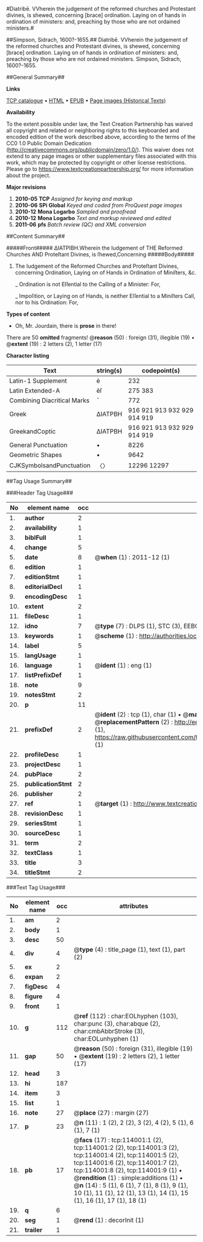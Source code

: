 #Diatribē. VVherein the judgement of the reformed churches and Protestant divines, is shewed, concerning [brace] ordination. Laying on of hands in ordination of ministers: and, preaching by those who are not ordained ministers.#

##Simpson, Sidrach, 1600?-1655.##
Diatribē. VVherein the judgement of the reformed churches and Protestant divines, is shewed, concerning [brace] ordination. Laying on of hands in ordination of ministers: and, preaching by those who are not ordained ministers.
Simpson, Sidrach, 1600?-1655.

##General Summary##

**Links**

[TCP catalogue](http://www.ota.ox.ac.uk/tcp/)  • 
[HTML](http://tei.it.ox.ac.uk/tcp/Texts-HTML/free/A93/A93273.html)  • 
[EPUB](http://tei.it.ox.ac.uk/tcp/Texts-EPUB/free/A93/A93273.epub) • 
[Page images (Historical Texts)](https://historicaltexts.jisc.ac.uk/eebo-99861856e)

**Availability**

To the extent possible under law, the Text Creation Partnership has waived all copyright and related or neighboring rights to this keyboarded and encoded edition of the work described above, according to the terms of the CC0 1.0 Public Domain Dedication (http://creativecommons.org/publicdomain/zero/1.0/). This waiver does not extend to any page images or other supplementary files associated with this work, which may be protected by copyright or other license restrictions. Please go to https://www.textcreationpartnership.org/ for more information about the project.

**Major revisions**

1. __2010-05__ __TCP__ *Assigned for keying and markup*
1. __2010-06__ __SPi Global__ *Keyed and coded from ProQuest page images*
1. __2010-12__ __Mona Logarbo__ *Sampled and proofread*
1. __2010-12__ __Mona Logarbo__ *Text and markup reviewed and edited*
1. __2011-06__ __pfs__ *Batch review (QC) and XML conversion*

##Content Summary##

#####Front#####
ΔΙΑΤΡΙΒΗ.Wherein the Iudgement of THE Reformed Churches AND Proteſtant Divines, is ſhewed,Concerning
#####Body#####

1. The Iudgement of the Reformed Churches and Proteſtant Divines, concerning Ordination, Laying on of Hands in Ordination of Miniſters, &c.

    _ Ordination is not Eſſential to the Calling of a Minister: For,

    _ Impoſition, or Laying on of Hands, is neither Eſſential to a Miniſters Call, nor to his Ordination: For,

**Types of content**

  * Oh, Mr. Jourdain, there is **prose** in there!

There are 50 **omitted** fragments! 
 @__reason__ (50) : foreign (31), illegible (19)  •  @__extent__ (19) : 2 letters (2), 1 letter (17)

**Character listing**


|Text|string(s)|codepoint(s)|
|---|---|---|
|Latin-1 Supplement|è|232|
|Latin Extended-A|ēſ|275 383|
|Combining             Diacritical Marks|̄|772|
|Greek|ΔΙΑΤΡΒΗ|916 921 913 932 929 914 919|
|GreekandCoptic|ΔΙΑΤΡΒΗ|916 921 913 932 929 914 919|
|General Punctuation|•|8226|
|Geometric Shapes|▪|9642|
|CJKSymbolsandPunctuation|〈〉|12296 12297|

##Tag Usage Summary##

###Header Tag Usage###

|No|element name|occ|attributes|
|---|---|---|---|
|1.|__author__|2||
|2.|__availability__|1||
|3.|__biblFull__|1||
|4.|__change__|5||
|5.|__date__|8| @__when__ (1) : 2011-12 (1)|
|6.|__edition__|1||
|7.|__editionStmt__|1||
|8.|__editorialDecl__|1||
|9.|__encodingDesc__|1||
|10.|__extent__|2||
|11.|__fileDesc__|1||
|12.|__idno__|7| @__type__ (7) : DLPS (1), STC (3), EEBO-CITATION (1), PROQUEST (1), VID (1)|
|13.|__keywords__|1| @__scheme__ (1) : http://authorities.loc.gov/ (1)|
|14.|__label__|5||
|15.|__langUsage__|1||
|16.|__language__|1| @__ident__ (1) : eng (1)|
|17.|__listPrefixDef__|1||
|18.|__note__|9||
|19.|__notesStmt__|2||
|20.|__p__|11||
|21.|__prefixDef__|2| @__ident__ (2) : tcp (1), char (1)  •  @__matchPattern__ (2) : ([0-9\-]+):([0-9IVX]+) (1), (.+) (1)  •  @__replacementPattern__ (2) : http://eebo.chadwyck.com/downloadtiff?vid=$1&page=$2 (1), https://raw.githubusercontent.com/textcreationpartnership/Texts/master/tcpchars.xml#$1 (1)|
|22.|__profileDesc__|1||
|23.|__projectDesc__|1||
|24.|__pubPlace__|2||
|25.|__publicationStmt__|2||
|26.|__publisher__|2||
|27.|__ref__|1| @__target__ (1) : http://www.textcreationpartnership.org/docs/. (1)|
|28.|__revisionDesc__|1||
|29.|__seriesStmt__|1||
|30.|__sourceDesc__|1||
|31.|__term__|2||
|32.|__textClass__|1||
|33.|__title__|3||
|34.|__titleStmt__|2||


###Text Tag Usage###

|No|element name|occ|attributes|
|---|---|---|---|
|1.|__am__|2||
|2.|__body__|1||
|3.|__desc__|50||
|4.|__div__|4| @__type__ (4) : title_page (1), text (1), part (2)|
|5.|__ex__|2||
|6.|__expan__|2||
|7.|__figDesc__|4||
|8.|__figure__|4||
|9.|__front__|1||
|10.|__g__|112| @__ref__ (112) : char:EOLhyphen (103), char:punc (3), char:abque (2), char:cmbAbbrStroke (3), char:EOLunhyphen (1)|
|11.|__gap__|50| @__reason__ (50) : foreign (31), illegible (19)  •  @__extent__ (19) : 2 letters (2), 1 letter (17)|
|12.|__head__|3||
|13.|__hi__|187||
|14.|__item__|3||
|15.|__list__|1||
|16.|__note__|27| @__place__ (27) : margin (27)|
|17.|__p__|23| @__n__ (11) : 1 (2), 2 (2), 3 (2), 4 (2), 5 (1), 6 (1), 7 (1)|
|18.|__pb__|17| @__facs__ (17) : tcp:114001:1 (2), tcp:114001:2 (2), tcp:114001:3 (2), tcp:114001:4 (2), tcp:114001:5 (2), tcp:114001:6 (2), tcp:114001:7 (2), tcp:114001:8 (2), tcp:114001:9 (1)  •  @__rendition__ (1) : simple:additions (1)  •  @__n__ (14) : 5 (1), 6 (1), 7 (1), 8 (1), 9 (1), 10 (1), 11 (1), 12 (1), 13 (1), 14 (1), 15 (1), 16 (1), 17 (1), 18 (1)|
|19.|__q__|6||
|20.|__seg__|1| @__rend__ (1) : decorInit (1)|
|21.|__trailer__|1||

